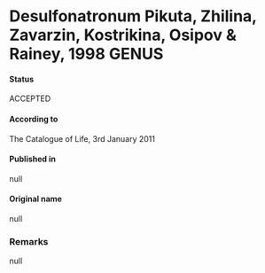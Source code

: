 # Desulfonatronum Pikuta, Zhilina, Zavarzin, Kostrikina, Osipov & Rainey, 1998 GENUS

#### Status
ACCEPTED

#### According to
The Catalogue of Life, 3rd January 2011

#### Published in
null

#### Original name
null

### Remarks
null